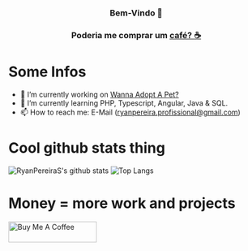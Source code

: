 #
### <p align="center">**Bem-Vindo 👋**</p>
### <p align="center"> Poderia me comprar um <a href="https://www.buymeacoffee.com/ryanpereiras" target="_blank">café? :coffee:</a></p>
#
# Some Infos
- 🔭 I’m currently working on <a href="https://wannaadoptapet.000webhostapp.com/">Wanna Adopt A Pet?<a> 
- 🌱 I’m currently learning PHP, Typescript, Angular, Java & SQL.
- 📫 How to reach me: E-Mail (ryanpereira.profissional@gmail.com)
# Cool github stats thing
![RyanPereiraS's github stats](https://github-readme-stats.vercel.app/api?username=RyanPereiraS&show_icons=true&count_private=true&theme=onedark)
![Top Langs](https://github-readme-stats.vercel.app/api/top-langs/?username=RyanPereiraS&hide=html&layout=compact&theme=onedark)
# Money = more work and projects
<a href="https://www.buymeacoffee.com/ryanpereiras" target="_blank"><img src="https://cdn.buymeacoffee.com/buttons/default-green.png" alt="Buy Me A Coffee" height="41" width="174"></a>
